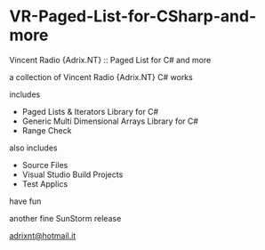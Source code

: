 # VR-Paged-List-for-CSharp-and-more
Vincent Radio {Adrix.NT} :: Paged List for C# and more

a collection of Vincent Radio {Adrix.NT} C# works

includes
- Paged Lists & Iterators Library for C#
- Generic Multi Dimensional Arrays Library for C#
- Range Check

also includes
- Source Files
- Visual Studio Build Projects
- Test Applics

have fun

another fine SunStorm release

adrixnt@hotmail.it

